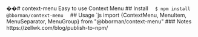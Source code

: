��#   c o n t e x t - m e n u     E a s y   t o   u s e   C o n t e x t   M e n u     # #   I n s t a l l     ` ` `     $   n p m   i n s t a l l   @ b b o r m a n / c o n t e x t - m e n u     ` ` `     # #   U s a g e     ` ` ` j s   i m p o r t   { C o n t e x t M e n u ,   M e n u I t e m ,   M e n u S e p a r a t o r ,   M e n u G r o u p }     f r o m   " @ b b o r m a n / c o n t e x t - m e n u "         # # #   N o t e s   h t t p s : / / z e l l w k . c o m / b l o g / p u b l i s h - t o - n p m / 